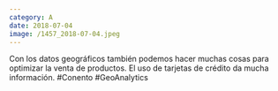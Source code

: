 ```yaml
--- 
category: A 
date: 2018-07-04 
image: /1457_2018-07-04.jpeg 
--- 
```


Con los datos geográficos también podemos hacer muchas cosas para optimizar la venta de productos. El uso de tarjetas de crédito da mucha información. #Conento #GeoAnalytics